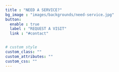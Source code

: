 ```yaml
---
title : "NEED A SERVICE?"
bg_image : "images/backgrounds/need-service.jpg"
button:
  enable : true
  label : "REQUEST A VISIT"
  link : "#contact"


# custom style
custom_class: "" 
custom_attributes: "" 
custom_css: ""
---
```

